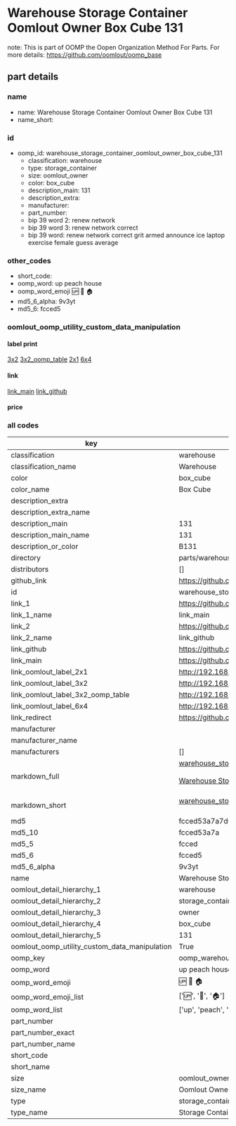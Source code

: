 # Warehouse Storage Container Oomlout Owner Box Cube 131  

note: This is part of OOMP the Oopen Organization Method For Parts. For more details: https://github.com/oomlout/oomp_base

##  part details
  







### name
* name: Warehouse Storage Container Oomlout Owner Box Cube 131
* name_short: 
### id
* oomp_id: warehouse_storage_container_oomlout_owner_box_cube_131
  * classification: warehouse
  * type: storage_container
  * size: oomlout_owner
  * color: box_cube
  * description_main: 131
  * description_extra: 
  * manufacturer: 
  * part_number: 
  * bip 39 word 2: renew network
  * bip 39 word 3: renew network correct
  * bip 39 word: renew network correct grit armed announce ice laptop exercise female guess average

### other_codes
* short_code: 
* oomp_word: up peach house
* oomp_word_emoji :up: :peach: :house:
* md5_6_alpha: 9v3yt
* md5_6: fcced5






### oomlout_oomp_utility_custom_data_manipulation
#### label print
[3x2](http://192.168.1.245:1112/?label=oomp%209v3yt)
[3x2_oomp_table](http://192.168.1.108:1112/?label=oomp%209v3yt)
[2x1](http://192.168.1.242:1112/?label=oomp%209v3yt)
[6x4](http://192.168.1.55:1112/?label=oomp%209v3yt)    

#### link

[link_main](https://github.com/oomlout/oomlout_oomp_version_1_messy/tree/main/parts/warehouse_storage_container_oomlout_owner_box_cube_131) [link_github](https://github.com/oomlout/oomlout_oomp_version_1_messy/tree/main/parts/warehouse_storage_container_oomlout_owner_box_cube_131)                             

#### price







### all codes 
| key | value |  
| --- | --- |  
| classification | warehouse |  
| classification_name | Warehouse |  
| color | box_cube |  
| color_name | Box Cube |  
| description_extra |  |  
| description_extra_name |  |  
| description_main | 131 |  
| description_main_name | 131 |  
| description_or_color | B131 |  
| directory | parts/warehouse_storage_container_oomlout_owner_box_cube_131 |  
| distributors | [] |  
| github_link | https://github.com/oomlout/oomlout_oomp_part_src/tree/main/parts/warehouse_storage_container_oomlout_owner_box_cube_131 |  
| id | warehouse_storage_container_oomlout_owner_box_cube_131 |  
| link_1 | https://github.com/oomlout/oomlout_oomp_version_1_messy/tree/main/parts/warehouse_storage_container_oomlout_owner_box_cube_131 |  
| link_1_name | link_main |  
| link_2 | https://github.com/oomlout/oomlout_oomp_version_1_messy/tree/main/parts/warehouse_storage_container_oomlout_owner_box_cube_131 |  
| link_2_name | link_github |  
| link_github | https://github.com/oomlout/oomlout_oomp_version_1_messy/tree/main/parts/warehouse_storage_container_oomlout_owner_box_cube_131 |  
| link_main | https://github.com/oomlout/oomlout_oomp_version_1_messy/tree/main/parts/warehouse_storage_container_oomlout_owner_box_cube_131 |  
| link_oomlout_label_2x1 | http://192.168.1.242:1112/?label=oomp%209v3yt |  
| link_oomlout_label_3x2 | http://192.168.1.245:1112/?label=oomp%209v3yt |  
| link_oomlout_label_3x2_oomp_table | http://192.168.1.108:1112/?label=oomp%209v3yt |  
| link_oomlout_label_6x4 | http://192.168.1.55:1112/?label=oomp%209v3yt |  
| link_redirect | https://github.com/oomlout/oomlout_oomp_version_1_messy/tree/main/parts/warehouse_storage_container_oomlout_owner_box_cube_131 |  
| manufacturer |  |  
| manufacturer_name |  |  
| manufacturers | [] |  
| markdown_full | [warehouse_storage_container_oomlout_owner_box_cube_131](none)<br>[](none)<br>[Warehouse Storage Container Oomlout Owner Box Cube 131](none)<br><br> |  
| markdown_short | [warehouse_storage_container_oomlout_owner_box_cube_131](none)<br><br> |  
| md5 | fcced53a7a7d0e042505e66a612535b1 |  
| md5_10 | fcced53a7a |  
| md5_5 | fcced |  
| md5_6 | fcced5 |  
| md5_6_alpha | 9v3yt |  
| name | Warehouse Storage Container Oomlout Owner Box Cube 131 |  
| oomlout_detail_hierarchy_1 | warehouse |  
| oomlout_detail_hierarchy_2 | storage_container |  
| oomlout_detail_hierarchy_3 | owner |  
| oomlout_detail_hierarchy_4 | box_cube |  
| oomlout_detail_hierarchy_5 | 131 |  
| oomlout_oomp_utility_custom_data_manipulation | True |  
| oomp_key | oomp_warehouse_storage_container_oomlout_owner_box_cube_131 |  
| oomp_word | up peach house |  
| oomp_word_emoji | :up: :peach: :house: |  
| oomp_word_emoji_list | [':up:', ':peach:', ':house:'] |  
| oomp_word_list | ['up', 'peach', 'house'] |  
| part_number |  |  
| part_number_exact |  |  
| part_number_name |  |  
| short_code |  |  
| short_name |  |  
| size | oomlout_owner |  
| size_name | Oomlout Owner |  
| type | storage_container |  
| type_name | Storage Container |  
